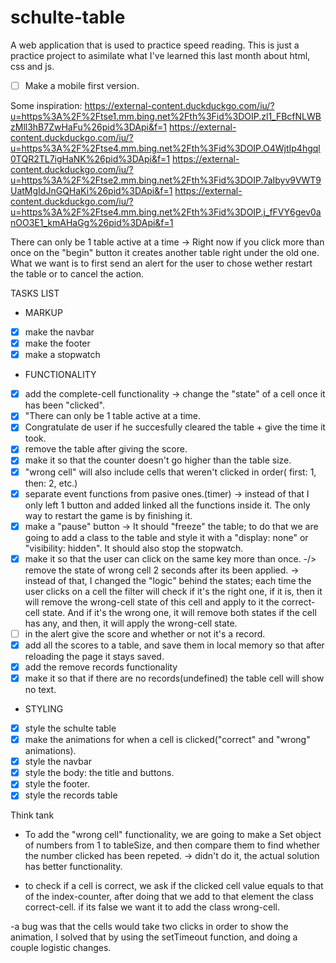 # schulte-table
A web application that is used to practice speed reading. This is just a practice project to asimilate what I've learned this last month about html, css and js.

- [ ] Make a mobile first version.

Some inspiration:
https://external-content.duckduckgo.com/iu/?u=https%3A%2F%2Ftse1.mm.bing.net%2Fth%3Fid%3DOIP.zl1_FBcfNLWBzMll3hB7ZwHaFu%26pid%3DApi&f=1
https://external-content.duckduckgo.com/iu/?u=https%3A%2F%2Ftse4.mm.bing.net%2Fth%3Fid%3DOIP.O4WjtIp4hgql0TQR2TL7igHaNK%26pid%3DApi&f=1
https://external-content.duckduckgo.com/iu/?u=https%3A%2F%2Ftse2.mm.bing.net%2Fth%3Fid%3DOIP.7aIbyv9VWT9UatMgIdJnGQHaKi%26pid%3DApi&f=1
https://external-content.duckduckgo.com/iu/?u=https%3A%2F%2Ftse4.mm.bing.net%2Fth%3Fid%3DOIP.j_fFVY6gev0anOO3E1_kmAHaGg%26pid%3DApi&f=1

There can only be 1 table active at a time -> Right now if you click more than once on the "begin" button it creates another table right under the old one. What we want is to first send an alert for the user to chose wether restart the table or to cancel the action. 

TASKS LIST 

* MARKUP 
- [x] make the navbar
- [x] make the footer
- [x] make a stopwatch

* FUNCTIONALITY
- [x] add the complete-cell functionality -> change the "state" of a cell once it has been "clicked".
- [x] "There can only be 1 table active at a time.
- [x] Congratulate de user if he succesfully cleared the table + give the time it took.
- [x] remove the table after giving the score.
- [x] make it so that the counter doesn't go higher than the table size.
- [x] "wrong cell" will also include cells that weren't clicked in order( first: 1, then: 2, etc.)
- [x] separate event functions from pasive ones.(timer) -> instead of  that I only left 1 button and added linked all the functions inside it. The only way to restart the game is by finishing it.
- [x] make a "pause" button -> It should "freeze" the table; to do that we are going to add a class to the table and style it with a "display: none" or "visibility: hidden". It should also stop the stopwatch.
- [x] make it so that the user can click on the same key more than once. -/> remove the state of wrong cell 2 seconds after its been applied. -> instead of that, I changed the "logic" behind the states; each time the user clicks on a cell the filter will check if it's the right one, if it is, then it will remove the wrong-cell state of this cell and apply to it the correct-cell state. And if it's the wrong one, it will remove both states if the cell has any, and then, it will apply the wrong-cell state.
- [ ] in the alert give the score and whether or not it's a record. 
- [x] add all the scores to a table, and save them in local memory so that after reloading the page it stays saved.
- [x] add the remove records functionality
- [x] make it so that if there are no records(undefined) the table cell will show no text.

* STYLING
- [x] style the schulte table
- [x] make the animations for when a cell is clicked("correct" and "wrong" animations).
- [x] style the navbar
- [x] style the body: the title and buttons.
- [x] style the footer.
- [x] style the records table

Think tank
- To add the "wrong cell" functionality, we are going to make a Set object of numbers from 1 to tableSize, and then compare them to find whether the number clicked has been repeted. -> didn't do it, the actual solution has better functionality.

- to check if a cell is correct, we ask if the clicked cell value equals to that of the index-counter, after doing that we add to that element the class correct-cell. if its false we want it to add the class wrong-cell.

-a bug was that the cells would take two clicks in order to show the animation, I solved that by using the setTimeout function, and doing a couple logistic changes.
